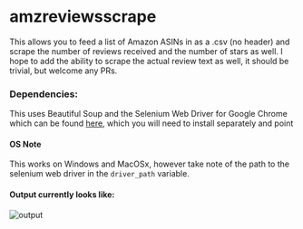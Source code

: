 # amzreviewsscrape

This allows you to feed a list of Amazon ASINs in as a .csv (no header) and
scrape the number of reviews received and the number of stars as well.
I hope to add the ability to scrape the actual review text as well, it
should be trivial, but welcome any PRs.

### Dependencies:
This uses Beautiful Soup and the Selenium Web Driver for Google Chrome
which can be found [here](https://github.com/SeleniumHQ/selenium/wiki/ChromeDriver),
which you will need to install separately and point

#### OS Note
This works on Windows and MacOSx, however take note of the path to the
selenium web driver in the `driver_path` variable.

#### Output currently looks like:

![output][screenshot]

[screenshot]: https://github.com/aflansburg/amzreviewsscrape/blob/master/scrape-output.png "Output Screen Shot"

